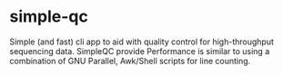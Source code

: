 # simple-qc
Simple (and fast) cli app to aid with quality control for high-throughput sequencing data. SimpleQC provide Performance is similar to using a combination of GNU Parallel, Awk/Shell scripts for line counting.
